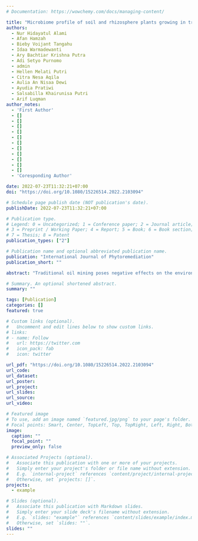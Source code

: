```yaml
---
# Documentation: https://wowchemy.com/docs/managing-content/

title: "Microbiome profile of soil and rhizosphere plants growing in traditional oil mining land in Wonocolo, Bojonegoro, Indonesia"
authors:
  - Nur Hidayatul Alami
  - Afan Hamzah
  - Bieby Voijant Tangahu
  - Idaa Warmadewanti
  - Ary Bachtiar Krishna Putra
  - Adi Setyo Purnomo
  - admin
  - Hellen Melati Putri
  - Citra Nesa Aqila
  - Aulia An Nisaa Dewi
  - Ayudia Pratiwi
  - Salsabilla Khairunisa Putri
  - Arif Luqman
author_notes:
  - 'First Author'
  - []
  - []
  - []
  - []
  - []
  - []
  - []
  - []
  - []
  - []
  - []
  - 'Coresponding Author'

date: 2022-07-23T11:32:21+07:00
doi: "https://doi.org/10.1080/15226514.2022.2103094"

# Schedule page publish date (NOT publication's date).
publishDate: 2022-07-23T11:32:21+07:00

# Publication type.
# Legend: 0 = Uncategorized; 1 = Conference paper; 2 = Journal article;
# 3 = Preprint / Working Paper; 4 = Report; 5 = Book; 6 = Book section;
# 7 = Thesis; 8 = Patent
publication_types: ["2"]

# Publication name and optional abbreviated publication name.
publication: "International Journal of Phytoremediation"
publication_short: ""

abstract: "Traditional oil mining poses negative effects on the environment through pollution with crude oil. One of the traditional mining sites in Wonocolo, Bojonegoro, Indonesia was reported to contaminate the surrounding area with a high level of crude oil. Therefore, this study aims to examine the microbiome profiles of contaminated soil and the rhizosphere of naturalized plants growing at the sites. It was conducted in Wonocolo, Bojonegoro to obtain an insight into the possible remediation efforts of using indigenous hydrocarbon-degrading bacteria and naturalized plants as in situ remediation agents. The results showed that the soil located close to the oil well-contained a high level of crude oil at 24.8%, and exhibited a distinct microbiome profile compared to those located further which had lower crude oil contamination of 14.15, 10.89, and 4.9%. Soil with the highest level of crude oil contamination had a comparatively higher relative abundance of assA, an anaerobic alkene-degrading gene. Meanwhile, the rhizosphere of the two naturalized plants, Muntingia calabura, and Pennisetum purpureum, exhibited indifferent microbiome profiles compared to the soil. They were found to contain less abundant hydrocarbon-degrading genes, such as C230, PAH-RHD-GP, nahAc, assA, and alkB suggesting that these naturalized plants might not be a suitable tool for in-situ remediation."

# Summary. An optional shortened abstract.
summary: ""

tags: [Publication]
categories: []
featured: true

# Custom links (optional).
#   Uncomment and edit lines below to show custom links.
# links:
# - name: Follow
#   url: https://twitter.com
#   icon_pack: fab
#   icon: twitter

url_pdf: "https://doi.org/10.1080/15226514.2022.2103094"
url_code:
url_dataset:
url_poster:
url_project:
url_slides:
url_source:
url_video:

# Featured image
# To use, add an image named `featured.jpg/png` to your page's folder. 
# Focal points: Smart, Center, TopLeft, Top, TopRight, Left, Right, BottomLeft, Bottom, BottomRight.
image:
  caption: ""
  focal_point: ""
  preview_only: false

# Associated Projects (optional).
#   Associate this publication with one or more of your projects.
#   Simply enter your project's folder or file name without extension.
#   E.g. `internal-project` references `content/project/internal-project/index.md`.
#   Otherwise, set `projects: []`.
projects: 
  - example

# Slides (optional).
#   Associate this publication with Markdown slides.
#   Simply enter your slide deck's filename without extension.
#   E.g. `slides: "example"` references `content/slides/example/index.md`.
#   Otherwise, set `slides: ""`.
slides: ""
---
```

